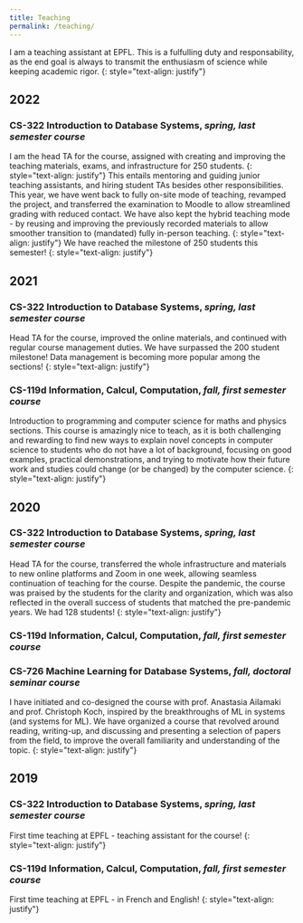 ```yaml
---
title: Teaching
permalink: /teaching/
---
```


I am a teaching assistant at EPFL. This is a fulfulling duty and responsability, as the end goal is always to transmit the enthusiasm of science while keeping academic rigor. {: style="text-align: justify"}

## 2022
### CS-322 Introduction to Database Systems, *spring, last semester course*
I am the head TA for the course, assigned with creating and improving the teaching materials, exams, and infrastructure for 250 students. {: style="text-align: justify"}
This entails mentoring and guiding junior teaching assistants, and hiring student TAs besides other responsibilities. This year, we have went back to fully on-site mode of teaching, revamped the project, and transferred the examination to Moodle to allow streamlined grading with reduced contact. We have also kept the hybrid teaching mode - by reusing and improving the previously recorded materials to allow smoother transition to (mandated) fully in-person teaching. {: style="text-align: justify"}
We have reached the milestone of 250 students this semester! {: style="text-align: justify"}


## 2021
### CS-322 Introduction to Database Systems, *spring, last semester course*
Head TA for the course, improved the online materials, and continued with regular course management duties. We have surpassed the 200 student milestone! Data management is becoming more popular among the sections! {: style="text-align: justify"}

### CS-119d Information, Calcul, Computation, *fall, first semester course*
Introduction to programming and computer science for maths and physics sections. This course is amazingly nice to teach, as it is both challenging and rewarding to find new ways to explain novel concepts in computer science to students who do not have a lot of background, focusing on good examples, practical demonstrations, and trying to motivate how their future work and studies could change (or be changed) by the computer science. {: style="text-align: justify"}

## 2020
### CS-322 Introduction to Database Systems, *spring, last semester course*
Head TA for the course, transferred the whole infrastructure and materials to new online platforms and Zoom in one week, allowing seamless continuation of teaching for the course. Despite the pandemic, the course was praised by the students for the clarity and organization, which was also reflected in the overall success of students that matched the pre-pandemic years. We had 128 students! {: style="text-align: justify"}

### CS-119d Information, Calcul, Computation, *fall, first semester course*

### CS-726 Machine Learning for Database Systems, *fall, doctoral seminar course*
I have initiated and co-designed the course with prof. Anastasia Ailamaki and prof. Christoph Koch, inspired by the breakthroughs of ML in systems (and systems for ML). We have organized a course that revolved around reading, writing-up, and discussing and presenting a selection of papers from the field, to improve the overall familiarity and understanding of the topic. {: style="text-align: justify"}

## 2019
### CS-322 Introduction to Database Systems, *spring, last semester course*
First time teaching at EPFL - teaching assistant for the course! {: style="text-align: justify"}

### CS-119d Information, Calcul, Computation, *fall, first semester course*
First time teaching at EPFL - in French and English! {: style="text-align: justify"}
